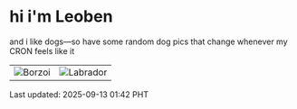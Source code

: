 # hi i'm Leoben

and i like dogs—so have some random dog pics that change whenever my CRON feels like it

|  |  |
|--------|----------|
| ![Borzoi](https://random-dog-vercel.vercel.app/api/random-borzoi?v=1757698962) | ![Labrador](https://random-dog-vercel.vercel.app/api/random-labrador?v=1757698962) |

Last updated: 2025-09-13 01:42 PHT
